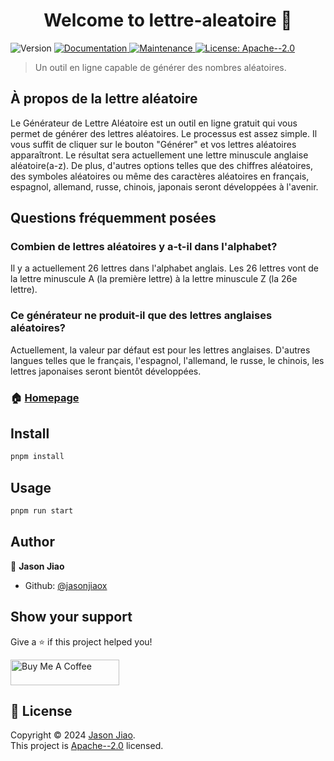 <h1 align="center">Welcome to lettre-aleatoire 👋</h1>
<p>
  <img alt="Version" src="https://img.shields.io/badge/version-1.0.0-blue.svg?cacheSeconds=2592000" />
  <a href="https://github.com/jasonjiaox/lettre-aleatoire#readme" target="_blank">
    <img alt="Documentation" src="https://img.shields.io/badge/documentation-yes-brightgreen.svg" />
  </a>
  <a href="https://github.com/jasonjiaox/lettre-aleatoire/graphs/commit-activity" target="_blank">
    <img alt="Maintenance" src="https://img.shields.io/badge/Maintained%3F-yes-green.svg" />
  </a>
  <a href="https://github.com/jasonjiaox/lettre-aleatoire/blob/master/LICENSE" target="_blank">
    <img alt="License: Apache--2.0" src="https://img.shields.io/github/license/jasonjiaox/lettre-aleatoire" />
  </a>
</p>

> Un outil en ligne capable de générer des nombres aléatoires.

## À propos de la lettre aléatoire
Le Générateur de Lettre Aléatoire est un outil en ligne gratuit qui vous permet de générer des lettres aléatoires. Le processus est assez simple. Il vous suffit de cliquer sur le bouton "Générer" et vos lettres aléatoires apparaîtront. Le résultat sera actuellement une lettre minuscule anglaise aléatoire(a-z). De plus, d'autres options telles que des chiffres aléatoires, des symboles aléatoires ou même des caractères aléatoires en français, espagnol, allemand, russe, chinois, japonais seront développées à l'avenir.

## Questions fréquemment posées

### Combien de lettres aléatoires y a-t-il dans l'alphabet?
Il y a actuellement 26 lettres dans l'alphabet anglais. Les 26 lettres vont de la lettre minuscule A (la première lettre) à la lettre minuscule Z (la 26e lettre).

### Ce générateur ne produit-il que des lettres anglaises aléatoires?
Actuellement, la valeur par défaut est pour les lettres anglaises. D'autres langues telles que le français, l'espagnol, l'allemand, le russe, le chinois, les lettres japonaises seront bientôt développées.


### 🏠 [Homepage](https://www.lettrealeatoire.fr/)

## Install

```sh
pnpm install
```

## Usage

```sh
pnpm run start
```

## Author

👤 **Jason Jiao**

* Github: [@jasonjiaox](https://github.com/jasonjiaox)

## Show your support

Give a ⭐️ if this project helped you!

<a href="https://www.buymeacoffee.com/jasonjiaox" target="_blank"><img src="https://cdn.buymeacoffee.com/buttons/default-orange.png" alt="Buy Me A Coffee" height="41" width="174"></a>

## 📝 License

Copyright © 2024 [Jason Jiao](https://github.com/jasonjiaox).<br />
This project is [Apache--2.0](https://github.com/jasonjiaox/lettre-aleatoire/blob/master/LICENSE) licensed.
